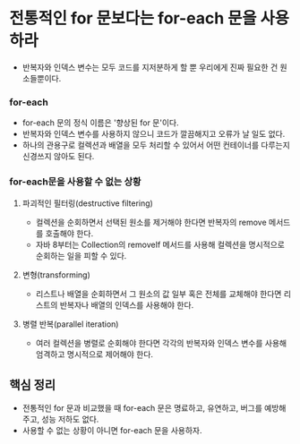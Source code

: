 # 전통적인 for 문보다는 for-each 문을 사용하라

- 반복자와 인덱스 변수는 모두 코드를 지저분하게 할 뿐 우리에게 진짜 필요한 건 원소들뿐이다.

### for-each

- for-each 문의 정식 이름은 '향상된 for 문'이다.
- 반복자와 인덱스 변수를 사용하지 않으니 코드가 깔끔해지고 오류가 날 일도 없다.
- 하나의 관용구로 컬렉션과 배열을 모두 처리할 수 있어서 어떤 컨테이너를 다루는지 신경쓰지 않아도 된다.

### for-each문을 사용할 수 없는 상황

1. 파괴적인 필터링(destructive filtering)
   - 컬렉션을 순회하면서 선택된 원소를 제거해야 한다면 반복자의 remove 메서드를 호출해야 한다.
   - 자바 8부터는 Collection의 removeIf 메서드를 사용해 컬렉션을 명시적으로 순회하는 일을 피할 수 있다.

2. 변형(transforming)
   - 리스트나 배열을 순회하면서 그 원소의 값 일부 혹은 전체를 교체해야 한다면 리스트의 반복자나
   배열의 인덱스를 사용해야 한다.

3. 병렬 반복(parallel iteration)
   - 여러 컬렉션을 병렬로 순회해야 한다면 각각의 반복자와 인덱스 변수를 사용해 엄격하고 명시적으로 제어해야 한다.

## 핵심 정리

- 전통적인 for 문과 비교했을 때 for-each 문은 명료하고, 유연하고, 버그를 예방해주고, 성능 저하도 없다.
- 사용할 수 없는 상황이 아니면 for-each 문을 사용하자.

